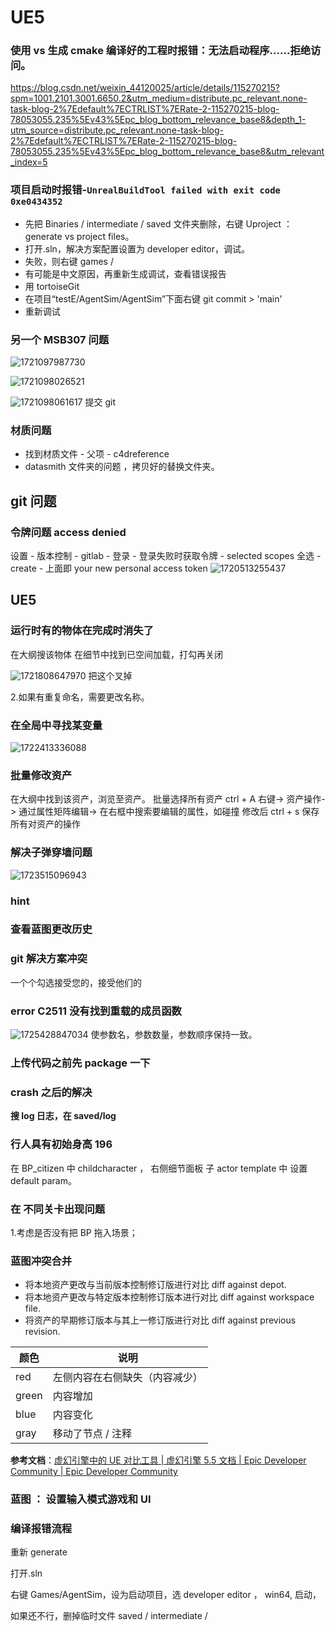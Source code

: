 # UE5

### 使用 vs 生成 cmake 编译好的工程时报错：无法启动程序......拒绝访问。

https://blog.csdn.net/weixin_44120025/article/details/115270215?spm=1001.2101.3001.6650.2&utm_medium=distribute.pc_relevant.none-task-blog-2%7Edefault%7ECTRLIST%7ERate-2-115270215-blog-78053055.235%5Ev43%5Epc_blog_bottom_relevance_base8&depth_1-utm_source=distribute.pc_relevant.none-task-blog-2%7Edefault%7ECTRLIST%7ERate-2-115270215-blog-78053055.235%5Ev43%5Epc_blog_bottom_relevance_base8&utm_relevant_index=5

### 项目启动时报错-`UnrealBuildTool failed with exit code 0xe0434352`

- 先把 Binaries / intermediate / saved 文件夹删除，右键 Uproject ： generate vs project files。
- 打开.sln，解决方案配置设置为 developer editor，调试。
- 失败，则右键 games /
- 有可能是中文原因，再重新生成调试，查看错误报告
- 用 tortoiseGit
- 在项目“testE/AgentSim/AgentSim”下面右键 git commit > 'main'
- 重新调试

### 另一个 MSB307 问题

![1721097987730](image/debug/1721097987730.png)

![1721098026521](image/debug/1721098026521.png)

![1721098061617](image/debug/1721098061617.png)
提交 git

### 材质问题

- 找到材质文件 - 父项 - c4dreference
- datasmith 文件夹的问题 ，拷贝好的替换文件夹。

## git 问题

### 令牌问题 access denied

设置 - 版本控制 - gitlab - 登录 - 登录失败时获取令牌 - selected scopes 全选 -create - 上面即 your new personal access token
![1720513255437](image/debug/1720513255437.png)

## UE5

### 运行时有的物体在完成时消失了

在大纲搜该物体
在细节中找到已空间加载，打勾再关闭

![1721808647970](image/debug/1721808647970.png)
把这个叉掉

2.如果有重复命名，需要更改名称。

### 在全局中寻找某变量

![1722413336088](image/debug/1722413336088.png)

### 批量修改资产

在大纲中找到该资产，浏览至资产。
批量选择所有资产 ctrl + A
右键->
资产操作->
通过属性矩阵编辑->
在右框中搜索要编辑的属性，如碰撞
修改后 ctrl + s 保存所有对资产的操作

### 解决子弹穿墙问题

![1723515096943](image/debug/1723515096943.png)

### hint

### 查看蓝图更改历史

### git 解决方案冲突

一个个勾选接受您的，接受他们的

### error C2511 没有找到重载的成员函数

![1725428847034](image/debug/1725428847034.png)
使参数名，参数数量，参数顺序保持一致。

### 上传代码之前先 package 一下

### crash 之后的解决

**搜 log 日志，在 saved/log**

### 行人具有初始身高 196

在 BP_citizen 中 childcharacter ， 右侧细节面板 子 actor template 中 设置 default param。

### 在 不同关卡出现问题

1.考虑是否没有把 BP 拖入场景；

### 蓝图冲突合并

- 将本地资产更改与当前版本控制修订版进行对比
  diff against depot.
- 将本地资产更改与特定版本控制修订版本进行对比
  diff against workspace file.
- 将资产的早期修订版本与其上一修订版进行对比
  diff against previous revision.

| 颜色  | 说明                           |
| ----- | ------------------------------ |
| red   | 左侧内容在右侧缺失（内容减少） |
| green | 内容增加                       |
| blue  | 内容变化                       |
| gray  | 移动了节点 / 注释              |

**参考文档**：[虚幻引擎中的 UE 对比工具 | 虚幻引擎 5.5 文档 | Epic Developer Community | Epic Developer Community](https://dev.epicgames.com/documentation/zh-cn/unreal-engine/ue-diff-tool-in-unreal-engine)

### 蓝图 ： 设置输入模式游戏和 UI

### 编译报错流程

重新 generate

打开.sln

右键 Games/AgentSim，设为启动项目，选 developer editor ， win64, 启动，

如果还不行，删掉临时文件 saved / intermediate /
